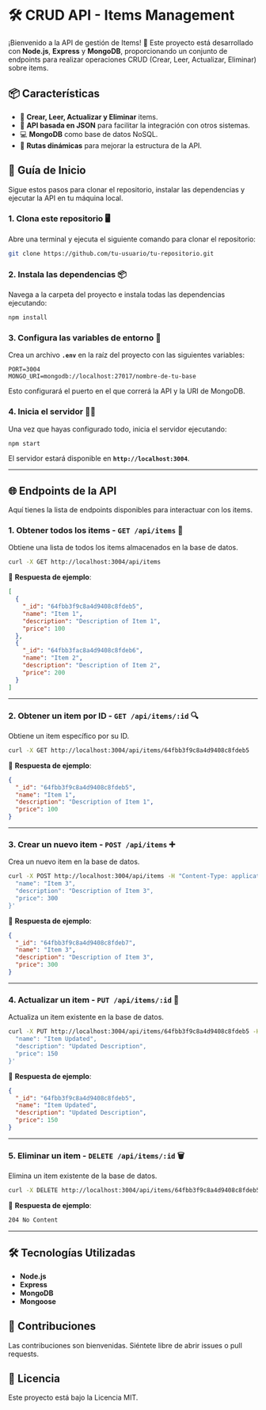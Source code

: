 
# 🛠️ CRUD API - Items Management

¡Bienvenido a la API de gestión de Items! 🎉 Este proyecto está desarrollado con **Node.js**, **Express** y **MongoDB**, proporcionando un conjunto de endpoints para realizar operaciones CRUD (Crear, Leer, Actualizar, Eliminar) sobre items.

## 📦 Características

- 🌟 **Crear, Leer, Actualizar y Eliminar** items.
- 🔄 **API basada en JSON** para facilitar la integración con otros sistemas.
- 💻 **MongoDB** como base de datos NoSQL.
- 🚀 **Rutas dinámicas** para mejorar la estructura de la API.

## 🚀 Guía de Inicio

Sigue estos pasos para clonar el repositorio, instalar las dependencias y ejecutar la API en tu máquina local.

### 1. Clona este repositorio 🖥️

Abre una terminal y ejecuta el siguiente comando para clonar el repositorio:

```bash
git clone https://github.com/tu-usuario/tu-repositorio.git
```

### 2. Instala las dependencias 📦

Navega a la carpeta del proyecto e instala todas las dependencias ejecutando:

```bash
npm install
```

### 3. Configura las variables de entorno 🔐

Crea un archivo **`.env`** en la raíz del proyecto con las siguientes variables:

```env
PORT=3004
MONGO_URI=mongodb://localhost:27017/nombre-de-tu-base
```

Esto configurará el puerto en el que correrá la API y la URI de MongoDB.

### 4. Inicia el servidor 🏃‍♂️

Una vez que hayas configurado todo, inicia el servidor ejecutando:

```bash
npm start
```

El servidor estará disponible en **`http://localhost:3004`**.

---

## 🌐 Endpoints de la API

Aquí tienes la lista de endpoints disponibles para interactuar con los items.

### 1. **Obtener todos los items** - `GET /api/items` 📄

Obtiene una lista de todos los items almacenados en la base de datos.

```bash
curl -X GET http://localhost:3004/api/items
```

📄 **Respuesta de ejemplo**:

```json
[
  {
    "_id": "64fbb3f9c8a4d9408c8fdeb5",
    "name": "Item 1",
    "description": "Description of Item 1",
    "price": 100
  },
  {
    "_id": "64fbb3fac8a4d9408c8fdeb6",
    "name": "Item 2",
    "description": "Description of Item 2",
    "price": 200
  }
]
```

---

### 2. **Obtener un item por ID** - `GET /api/items/:id` 🔍

Obtiene un item específico por su ID.

```bash
curl -X GET http://localhost:3004/api/items/64fbb3f9c8a4d9408c8fdeb5
```

📄 **Respuesta de ejemplo**:

```json
{
  "_id": "64fbb3f9c8a4d9408c8fdeb5",
  "name": "Item 1",
  "description": "Description of Item 1",
  "price": 100
}
```

---

### 3. **Crear un nuevo item** - `POST /api/items` ➕

Crea un nuevo item en la base de datos.

```bash
curl -X POST http://localhost:3004/api/items -H "Content-Type: application/json" -d '{
  "name": "Item 3",
  "description": "Description of Item 3",
  "price": 300
}'
```

📄 **Respuesta de ejemplo**:

```json
{
  "_id": "64fbb3f9c8a4d9408c8fdeb7",
  "name": "Item 3",
  "description": "Description of Item 3",
  "price": 300
}
```

---

### 4. **Actualizar un item** - `PUT /api/items/:id` 📝

Actualiza un item existente en la base de datos.

```bash
curl -X PUT http://localhost:3004/api/items/64fbb3f9c8a4d9408c8fdeb5 -H "Content-Type: application/json" -d '{
  "name": "Item Updated",
  "description": "Updated Description",
  "price": 150
}'
```

📄 **Respuesta de ejemplo**:

```json
{
  "_id": "64fbb3f9c8a4d9408c8fdeb5",
  "name": "Item Updated",
  "description": "Updated Description",
  "price": 150
}
```

---

### 5. **Eliminar un item** - `DELETE /api/items/:id` 🗑️

Elimina un item existente de la base de datos.

```bash
curl -X DELETE http://localhost:3004/api/items/64fbb3f9c8a4d9408c8fdeb5
```

📄 **Respuesta de ejemplo**:

```bash
204 No Content
```

---

## 🛠️ Tecnologías Utilizadas

- **Node.js**
- **Express**
- **MongoDB**
- **Mongoose**

## 🙌 Contribuciones

Las contribuciones son bienvenidas. Siéntete libre de abrir issues o pull requests. 

## 📝 Licencia

Este proyecto está bajo la Licencia MIT.
